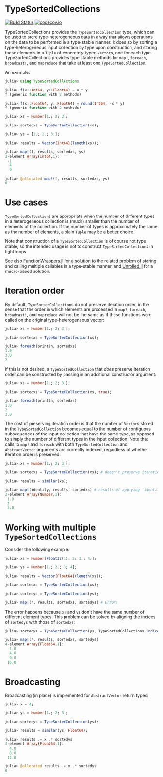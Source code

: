 # TypeSortedCollections

[![Build Status](https://travis-ci.org/tkoolen/TypeSortedCollections.jl.svg?branch=master)](https://travis-ci.org/tkoolen/TypeSortedCollections.jl)
[![codecov.io](http://codecov.io/github/tkoolen/TypeSortedCollections.jl/coverage.svg?branch=master)](http://codecov.io/github/tkoolen/TypeSortedCollections.jl?branch=master)

TypeSortedCollections provides the `TypeSortedCollection` type, which can be used to store type-heterogeneous data in a way that allows operations on the data to be performed in a type-stable manner. It does so by sorting a type-heterogeneous input collection by type upon construction, and storing these elements in a `Tuple` of concretely typed `Vector`s, one for each type. TypeSortedCollections provides type stable methods for `map!`, `foreach`, `broadcast!`, and `mapreduce` that take at least one `TypeSortedCollection`.

An example:
```julia
julia> using TypeSortedCollections

julia> f(x::Int64, y::Float64) = x * y
f (generic function with 2 methods)

julia> f(x::Float64, y::Float64) = round(Int64, -x * y)
f (generic function with 2 methods)

julia> xs = Number[1.; 2; 3];

julia> sortedxs = TypeSortedCollection(xs);

julia> ys = [1.; 2.; 3.];

julia> results = Vector{Int64}(length(xs));

julia> map!(f, results, sortedxs, ys)
3-element Array{Int64,1}:
 -1
  4
  9

julia> @allocated map!(f, results, sortedxs, ys)
0
```
# Use cases
`TypeSortedCollection`s are appropriate when the number of different types in a heterogeneous collection is (much) smaller than the number of elements of the collection. If the number of types is approximately the same as the number of elements, a plain `Tuple` may be a better choice.

Note that construction of a `TypeSortedCollection` is of course not type stable, so the intended usage is not to construct `TypeSortedCollection`s in tight loops.

See also [FunctionWrappers.jl](https://github.com/yuyichao/FunctionWrappers.jl) for a solution to the related problem of storing and calling multiple callables in a type-stable manner, and [Unrolled.jl](https://github.com/cstjean/Unrolled.jl) for a macro-based solution.

# Iteration order
By default, `TypeSortedCollection`s do not preserve iteration order, in the sense that the order in which elements are processed in `map!`, `foreach`, `broadcast!`, and `mapreduce` will not be the same as if these functions were called on the original type-heterogeneous vector:
```julia
julia> xs = Number[1.; 2; 3.];

julia> sortedxs = TypeSortedCollection(xs);

julia> foreach(println, sortedxs)
1.0
3.0
2
```

If this is not desired, a `TypeSortedCollection` that *does* preserve iteration order can be constructed by passing in an additional constructor argument:
```julia
julia> xs = Number[1.; 2; 3.];

julia> sortedxs = TypeSortedCollection(xs, true);

julia> foreach(println, sortedxs)
1.0
2
3.0
```
The cost of preserving iteration order is that the number of `Vector`s stored in the `TypeSortedCollection` becomes equal to the number of contiguous subsequences of the input collection that have the same type, as opposed to simply the number of different types in the input collection. Note that calls to `map!` and `foreach` with both `TypeSortedCollection` and `AbstractVector` arguments are correctly indexed, regardless of whether iteration order is preserved:

```julia
julia> xs = Number[1.; 2; 3.];

julia> sortedxs = TypeSortedCollection(xs); # doesn't preserve iteration order

julia> results = similar(xs);

julia> map!(identity, results, sortedxs) # results of applying `identity` end up in the right location
3-element Array{Number,1}:
 1.0
 2
 3.0
```

# Working with multiple `TypeSortedCollections`
Consider the following example:
```julia
julia> xs = Number[Float32(1); 2; 3.; 4.];

julia> ys = Number[1.; 2.; 3; 4];

julia> results = Vector{Float64}(length(xs));

julia> sortedxs = TypeSortedCollection(xs);

julia> sortedys = TypeSortedCollection(ys);

julia> map!(*, results, sortedxs, sortedys) # Error!
```
The error happens because `xs` and `ys` don't have the same number of different element types. This problem can be solved by aligning the indices of `sortedys` with those of `sortedxs`:
```julia
julia> sortedys = TypeSortedCollection(ys, TypeSortedCollections.indices(sortedxs));

julia> map!(*, results, sortedxs, sortedys)
4-element Array{Float64,1}:
  1.0
  4.0
  9.0
 16.0
```

# Broadcasting
Broadcasting (in place) is implemented for `AbstractVector` return types:
```julia
julia> x = 4;

julia> ys = Number[1.; 2; 3];

julia> sortedys = TypeSortedCollection(ys);

julia> results = similar(ys, Float64);

julia> results .= x .* sortedys
3-element Array{Float64,1}:
  4.0
  8.0
 12.0

julia> @allocated results .= x .* sortedys
0
```

